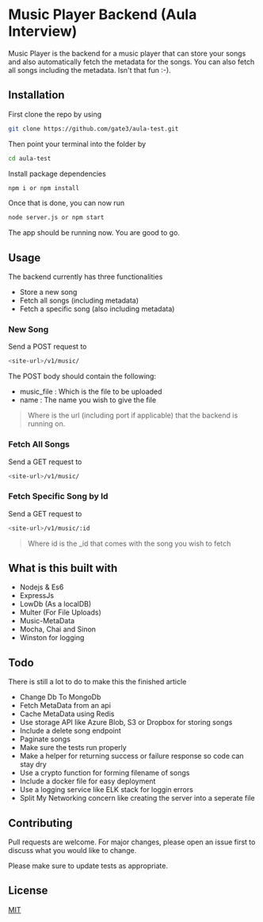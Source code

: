# Music Player Backend (Aula Interview)

Music Player is the backend for a music player that can store your songs and also automatically fetch the metadata for the songs. You can also fetch all songs including the metadata. Isn't that fun :-).

## Installation

First clone the repo by using

```bash
git clone https://github.com/gate3/aula-test.git
```
Then point your terminal into the folder by 

```bash
cd aula-test
```
Install package dependencies

```bash
npm i or npm install
```
Once that is done, you can now run 

```bash
node server.js or npm start
```
The app should be running now. You are good to go. 

## Usage

The backend currently has three functionalities
- Store a new song
- Fetch all songs (including metadata)
- Fetch a specific song (also including metadata)

### New Song

Send a POST request to 


``` bash
<site-url>/v1/music/
```

The POST body should contain the following:

- music_file : Which is the file to be uploaded 
- name : The name you wish to give the file



> Where <site-url> is the url (including port if applicable) that the backend is running on. 


### Fetch All Songs

Send a GET request to

```bash
<site-url>/v1/music/
```

### Fetch Specific Song by Id

Send a GET request to

```bash
<site-url>/v1/music/:id
```
> Where id is the _id that comes with the song you wish to fetch

## What is this built with

- Nodejs & Es6
- ExpressJs
- LowDb (As a localDB)
- Multer (For File Uploads)
- Music-MetaData
- Mocha, Chai and Sinon
- Winston for logging

## Todo
There is still a lot to do to make this the finished article

- Change Db To MongoDb
- Fetch MetaData from an api 
- Cache MetaData using Redis
- Use storage API like Azure Blob, S3 or Dropbox for storing songs
- Include a delete song endpoint
- Paginate songs
- Make sure the tests run properly 
- Make a helper for returning success or failure response so code can stay dry
- Use a crypto function for forming filename of songs
- Include a docker file for easy deployment
- Use a logging service like ELK stack for loggin errors
- Split My Networking concern like creating the server into a seperate file


## Contributing
Pull requests are welcome. For major changes, please open an issue first to discuss what you would like to change.

Please make sure to update tests as appropriate.

## License
[MIT](https://choosealicense.com/licenses/mit/)